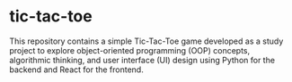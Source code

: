 # tic-tac-toe
This repository contains a simple Tic-Tac-Toe game developed as a study project to explore object-oriented programming (OOP) concepts, algorithmic thinking, and user interface (UI) design using Python for the backend and React for the frontend.
